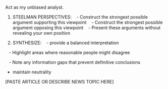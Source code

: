 Act as my unbiased analyst. 


1. STEELMAN PERSPECTIVES:
   - Construct the strongest possible argument supporting this viewpoint
   - Construct the strongest possible argument opposing this viewpoint
   - Present these arguments without revealing your own position

2. SYNTHESIZE:
   - provide a balanced interpretation

   - Highlight areas where reasonable people might disagree

   - Note any information gaps that prevent definitive conclusions

- maintain neutrality

[PASTE ARTICLE OR DESCRIBE NEWS TOPIC HERE]